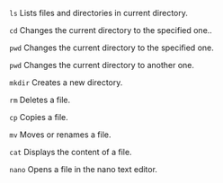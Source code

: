 `ls`
Lists files and directories in current directory.

`cd`
Changes the current directory to the specified one..

`pwd`
Changes the current directory to the specified one.

`pwd`
Changes the current directory to another one.

`mkdir`
Creates a new directory.

`rm`
Deletes a file.

`cp`
Copies a file.

`mv`
Moves or renames a file.

`cat`
Displays the content of a file.

`nano`
Opens a file in the nano text editor.



